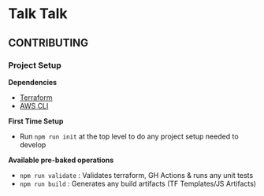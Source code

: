 # Talk Talk

## CONTRIBUTING

### Project Setup

**Dependencies**

- [Terraform](https://developer.hashicorp.com/terraform/tutorials/aws-get-started/install-cli)
- [AWS CLI](https://docs.aws.amazon.com/cli/latest/userguide/install-cliv2.html)

**First Time Setup**

- Run `npm run init` at the top level to do any project setup needed to develop

**Available pre-baked operations**
    
- `npm run validate` : Validates terraform, GH Actions & runs any unit tests
- `npm run build` : Generates any build artifacts (TF Templates/JS Artifacts)